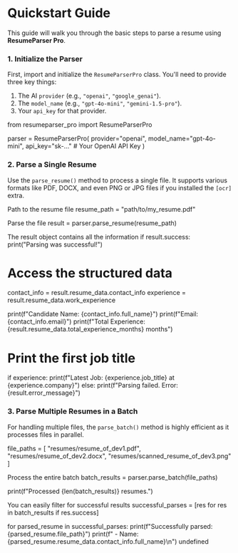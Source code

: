 # Quickstart Guide

This guide will walk you through the basic steps to parse a resume using **ResumeParser Pro**.

### 1. Initialize the Parser

First, import and initialize the `ResumeParserPro` class. You'll need to provide three key things:
1.  The AI `provider` (e.g., `"openai"`, `"google_genai"`).
2.  The `model_name` (e.g., `"gpt-4o-mini"`, `"gemini-1.5-pro"`).
3.  Your `api_key` for that provider.

from resumeparser_pro import ResumeParserPro

parser = ResumeParserPro(
provider="openai",
model_name="gpt-4o-mini",
api_key="sk-..." # Your OpenAI API Key
)

### 2. Parse a Single Resume

Use the `parse_resume()` method to process a single file. It supports various formats like PDF, DOCX, and even PNG or JPG files if you installed the `[ocr]` extra.

Path to the resume file
resume_path = "path/to/my_resume.pdf"

Parse the file
result = parser.parse_resume(resume_path)

The result object contains all the information
if result.success:
print("Parsing was successful!")

# Access the structured data
contact_info = result.resume_data.contact_info
experience = result.resume_data.work_experience

print(f"Candidate Name: {contact_info.full_name}")
print(f"Email: {contact_info.email}")
print(f"Total Experience: {result.resume_data.total_experience_months} months")

# Print the first job title
if experience:
    print(f"Latest Job: {experience.job_title} at {experience.company}")
else:
print(f"Parsing failed. Error: {result.error_message}")

### 3. Parse Multiple Resumes in a Batch

For handling multiple files, the `parse_batch()` method is highly efficient as it processes files in parallel.

file_paths = [
"resumes/resume_of_dev1.pdf",
"resumes/resume_of_dev2.docx",
"resumes/scanned_resume_of_dev3.png"
]

Process the entire batch
batch_results = parser.parse_batch(file_paths)

print(f"Processed {len(batch_results)} resumes.")

You can easily filter for successful results
successful_parses = [res for res in batch_results if res.success]

for parsed_resume in successful_parses:
print(f"Successfully parsed: {parsed_resume.file_path}")
print(f" - Name: {parsed_resume.resume_data.contact_info.full_name}\n")
undefined